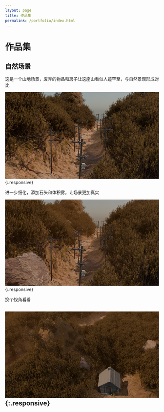 ```yaml
---
layout: page
title: 作品集
permalink: /portfolio/index.html
---
```


# 作品集

## 自然场景

这是一个山地场景，废弃的物品和房子让这座山看似人迹罕至，与自然景观形成对比

![描述文字](images/sources/自然.png){:.responsive}

进一步细化，添加石头和体积雾，让场景更加真实

![添加石头](images/sources/自然2.png){:.responsive}

换个视角看看

![添加石头](images/sources/自然3.png){:.responsive}
---

